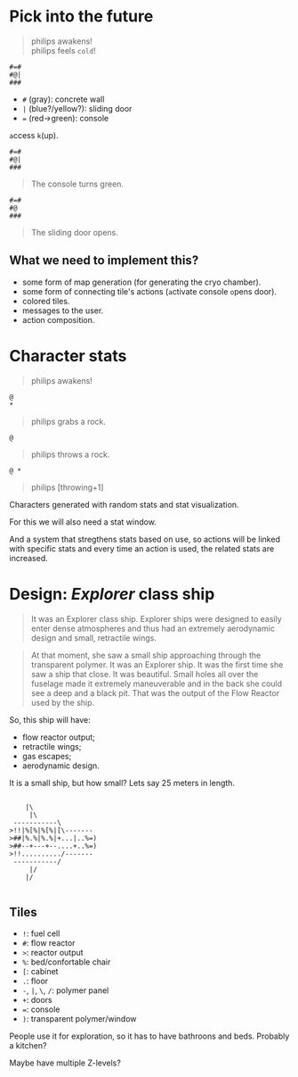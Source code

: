 # Pick into the future

> philips awakens! <br>
> philips feels `cold`!

```
#=#
#@|
###
```

* `#` (gray): concrete wall
* `|` (blue?/yellow?): sliding door
* `=` (red->green): console

`a`ccess `k`(up).

```
#=#
#@|
###
```

> The console turns green.

```
#=#
#@
###
```

> The sliding door opens.

## What we need to implement this?

* some form of map generation (for generating the cryo chamber).
* some form of connecting tile's actions (`a`ctivate console `o`pens door).
* colored tiles.
* messages to the user.
* action composition.

# Character stats

> philips awakens!

```
@
*
```

> philips grabs a rock.

```
@

```

> philips throws a rock.

```
@ *

```

> philips [throwing+1]

Characters generated with random stats and stat visualization.

For this we will also need a stat window.

And a system that stregthens stats based on use, so actions will
be linked with specific stats and every time an action is used, the related stats are increased.

# Design: *Explorer* class ship

> It was an Explorer class ship. Explorer ships were designed to easily enter dense atmospheres and thus had an extremely aerodynamic design and small, retractile wings.

> At that moment, she saw a small ship approaching through the transparent polymer. It was an Explorer ship. It was the first time she saw a ship that close. It was beautiful. Small holes all over the fuselage made it extremely maneuverable and in the back she could see a deep and a black pit. That was the output of the Flow Reactor used by the ship.

So, this ship will have:

* flow reactor output;
* retractile wings;
* gas escapes;
* aerodynamic design.

It is a small ship, but how small? Lets say 25 meters in length.

```

    |\
     |\
 -----------\
>!!|%[%|%[%|[\-------
>##|%.%|%.%|+...|..%=)
>##--+---+--....+..%=)
>!!........../-------
 -----------/
     |/
    |/


```

## Tiles

* `!`: fuel cell
* `#`: flow reactor
* `>`: reactor output
* `%`: bed/confortable chair
* `[`: cabinet
* `.`: floor
* `-`, `|`, `\`, `/`: polymer panel
* `+`: doors
* `=`: console
* `)`: transparent polymer/window

People use it for exploration, so it has to have bathroons and beds. Probably a kitchen?

Maybe have multiple Z-levels?
